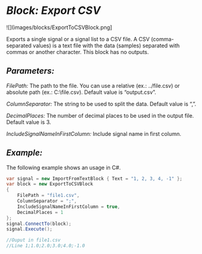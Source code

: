 # *Block: Export CSV*
![](images/blocks/ExportToCSVBlock.png]

Exports a single signal or a signal list to a CSV file.
A CSV (comma-separated values) is a text file with the data (samples) separated with commas or another character.
This block has no outputs.

## *Parameters:*

*FilePath:* The path to the file. You can use a relative (ex.: ../file.csv) or absolute path (ex.: C:\file.csv). Default value is “output.csv”.

*ColumnSeparator:* The string to be used to split the data. Default value is “,”.

*DecimalPlaces:* The number of decimal places to be used in the output file. Default value is 3.

*IncludeSignalNameInFirstColumn:* Include signal name in first column.

## *Example:*

The following example shows an usage in C#.

```csharp
var signal = new ImportFromTextBlock { Text = "1, 2, 3, 4, -1" };
var block = new ExportToCSVBlock
{
    FilePath = "file1.csv",
    ColumnSeparator = ";",
    IncludeSignalNameInFirstColumn = true,
    DecimalPlaces = 1
};
signal.ConnectTo(block);
signal.Execute();

//Ouput in file1.csv
//Line 1;1.0;2.0;3.0;4.0;-1.0
```


